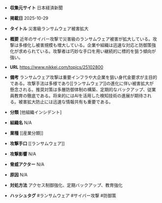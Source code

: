 - **収集元サイト**
日本経済新聞

- **掲載日**
2025-10-29

- **タイトル**
災害級ランサムウェア被害拡大

- **概要**
近年のサイバー攻撃で災害級のランサムウェア被害が拡大している。攻撃は多様化し被害規模も増大している。企業や組織は迅速な対応と防御策強化が求められている。攻撃者は巧妙な手口を用い継続的に標的を狙う傾向が強い。

- **URL**
https://www.nikkei.com/topics/25102800

- **備考**
ランサムウェア攻撃は重要インフラや大企業を狙い身代金要求が主目的である。攻撃手法は多様であり[[ランサムウェア]]の進化に伴い被害拡大が懸念される。推奨対策は多層防御体制の構築、定期的なバックアップ、従業員教育の徹底である。将来的にはAIを活用した検知技術の進展が期待される。被害拡大防止には迅速な情報共有も重要である。

- **分類**
[他組織インシデント]

- **組織名**
N/A

- **業種**
[[産業分類]]

- **攻撃手口**
[[ランサムウェア]]

- **攻撃影響**
N/A

- **脅威アクター**
N/A

- **原因**
N/A

- **対処方法**
アクセス制御強化、定期バックアップ、教育強化

- **ハッシュタグ**
#ランサムウェア #サイバー攻撃 #防御策
